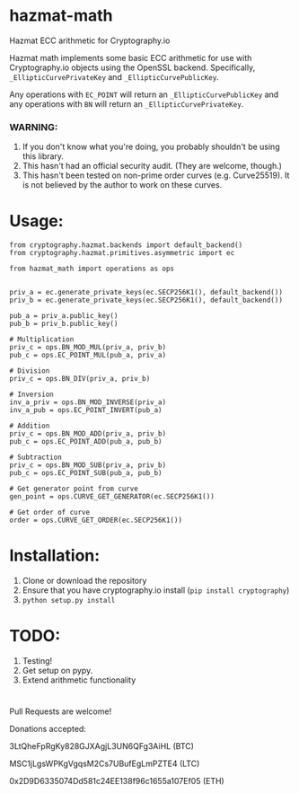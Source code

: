 # hazmat-math
Hazmat ECC arithmetic for Cryptography.io

Hazmat math implements some basic ECC arithmetic for use with Cryptography.io objects using the OpenSSL backend. Specifically, `_EllipticCurvePrivateKey` and `_EllipticCurvePublicKey`.

Any operations with `EC_POINT` will return an `_EllipticCurvePublicKey` and any operations with `BN` will return an `_EllipticCurvePrivateKey`.

### WARNING:
1. If you don't know what you're doing, you probably shouldn't be using this library.
2. This hasn't had an official security audit. (They are welcome, though.)
3. This hasn't been tested on non-prime order curves (e.g. Curve25519). It is not believed by the author to work on these curves.

# Usage:
```
from cryptography.hazmat.backends import default_backend()
from cryptography.hazmat.primitives.asymmetric import ec

from hazmat_math import operations as ops


priv_a = ec.generate_private_keys(ec.SECP256K1(), default_backend())
priv_b = ec.generate_private_keys(ec.SECP256K1(), default_backend())

pub_a = priv_a.public_key()
pub_b = priv_b.public_key()

# Multiplication
priv_c = ops.BN_MOD_MUL(priv_a, priv_b)
pub_c = ops.EC_POINT_MUL(pub_a, priv_a)

# Division
priv_c = ops.BN_DIV(priv_a, priv_b)

# Inversion
inv_a_priv = ops.BN_MOD_INVERSE(priv_a)
inv_a_pub = ops.EC_POINT_INVERT(pub_a)

# Addition
priv_c = ops.BN_MOD_ADD(priv_a, priv_b)
pub_c = ops.EC_POINT_ADD(pub_a, pub_b)

# Subtraction
priv_c = ops.BN_MOD_SUB(priv_a, priv_b)
pub_c = ops.EC_POINT_SUB(pub_a, pub_b)

# Get generator point from curve
gen_point = ops.CURVE_GET_GENERATOR(ec.SECP256K1())

# Get order of curve
order = ops.CURVE_GET_ORDER(ec.SECP256K1())
```

# Installation:
1. Clone or download the repository
2. Ensure that you have cryptography.io install (`pip install cryptography`)
3. `python setup.py install`

# TODO:
1. Testing!
2. Get setup on pypy.
3. Extend arithmetic functionality

#

Pull Requests are welcome!

Donations accepted:

3LtQheFpRgKy828GJXAgjL3UN6QFg3AiHL (BTC)

MSC1jLgsWPKgVgqsM2Cs7UBufEgLmPZTE4 (LTC)

0x2D9D6335074Dd581c24EE138f96c1655a107Ef05 (ETH)
